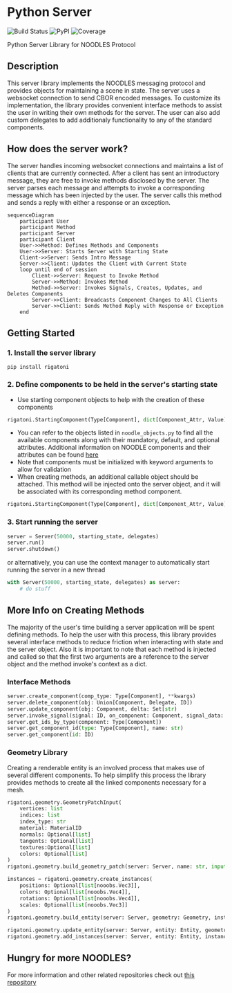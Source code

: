 # Python Server

![Build Status](https://github.com/InsightCenterNoodles/Rigatoni/workflows/CI/badge.svg)
![PyPI](https://img.shields.io/pypi/v/Rigatoni)
![Coverage](https://github.com/InsightCenterNoodles/Rigatoni/raw/aebac0f/coverage-badge/coverage.svg)


Python Server Library for NOODLES Protocol

## Description
This server library implements the NOODLES messaging protocol and provides objects for maintaining a scene in state. The server uses a websocket connection to send CBOR encoded messages. To customize its implementation, the library provides convenient interface methods to assist the user in writing their own methods for the server. The user can also add custom delegates to add additionaly functionality to any of the standard components.

## How does the server work?
The server handles incoming websocket connections and maintains a list of clients that are currently connected. After a client has sent an introductory message, they are free to invoke methods disclosed by the server. The server parses each message and attempts to invoke a corresponding message which has been injected by the user. The server calls this method and sends a reply with either a response or an exception. 

```mermaid
sequenceDiagram
    participant User
    participant Method
    participant Server
    participant Client
    User->>Method: Defines Methods and Components
    User->>Server: Starts Server with Starting State
    Client->>Server: Sends Intro Message
    Server->>Client: Updates the Client with Current State
    loop until end of session
        Client->>Server: Request to Invoke Method
        Server->>Method: Invokes Method
        Method->>Server: Invokes Signals, Creates, Updates, and Deletes Components
        Server->>Client: Broadcasts Component Changes to All Clients
        Server->>Client: Sends Method Reply with Response or Exception
    end
```

## Getting Started
### 1. Install the server library

```pip install rigatoni```

### 2. Define components to be held in the server's starting state
- Use starting component objects to help with the creation of these components
```python
rigatoni.StartingComponent(Type[Component], dict[Component_Attr, Value])
```
- You can refer to the objects listed in `noodle_objects.py` to find all the available components along with their mandatory, default, and optional attributes. Additional information on NOODLE components and their attributes can be found [here](https://github.com/InsightCenterNoodles/message_spec)
- Note that components must be initialized with keyword arguments to allow for validation
- When creating methods, an additional callable object should be attached. This method will be injected onto the server object, and it will be associated with its corresponding method component.

```python
rigatoni.StartingComponent(Type[Component], dict[Component_Attr, Value], Callable)
```

### 3. Start running the server

```python
server = Server(50000, starting_state, delegates)
server.run()
server.shutdown()
```
or alternatively, you can use the context manager to automatically start running the server in a new thread

```python
with Server(50000, starting_state, delegates) as server:
    # do stuff
```

## More Info on Creating Methods
The majority of the user's time building a server application will be spent defining methods. To help the user with this process, this library provides several interface methods to reduce friction when interacting with state and the server object. Also it is important to note that each method is injected and called so that the first two arguments are a reference to the server object and the method invoke's context as a dict.

### Interface Methods
```python
server.create_component(comp_type: Type[Component], **kwargs)
server.delete_component(obj: Union[Component, Delegate, ID])
server.update_component(obj: Component, delta: Set[str)
server.invoke_signal(signal: ID, on_component: Component, signal_data: list[Any])
server.get_ids_by_type(component: Type[Component])
server.get_component_id(type: Type[Component], name: str)
server.get_component(id: ID)
```

### Geometry Library
Creating a renderable entity is an involved process that makes use of several different components. To help simplify this process the library provides methods to create all the linked components necessary for a mesh.

```python
rigatoni.geometry.GeometryPatchInput(
    vertices: list
    indices: list
    index_type: str 
    material: MaterialID
    normals: Optional[list] 
    tangents: Optional[list]
    textures:Optional[list] 
    colors: Optional[list]
)
rigatoni.geometry.build_geometry_patch(server: Server, name: str, input: GeometryPatchInput)

instances = rigatoni.geometry.create_instances(
    positions: Optional[list[nooobs.Vec3]], 
    colors: Optional[list[nooobs.Vec4]], 
    rotations: Optional[list[nooobs.Vec4]], 
    scales: Optional[list[nooobs.Vec3]]
)
rigatoni.geometry.build_entity(server: Server, geometry: Geometry, instances: Optional[Mat4])

rigatoni.geometry.update_entity(server: Server, entity: Entity, geometry: Optional[Geometry], instances: Optional[Mat4])
rigatoni.geometry.add_instances(server: Server, entity: Entity, instances: Mat4)
```


## Hungry for more NOODLES?
For more information and other related repositories check out [this repository](https://github.com/InsightCenterNoodles)
